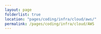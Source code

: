 ```yaml
---
layout: page
folderlist: true
location: "pages/coding/infra/cloud/aws/"
permalink: /pages/coding/infra/cloud/AWS
---
```


